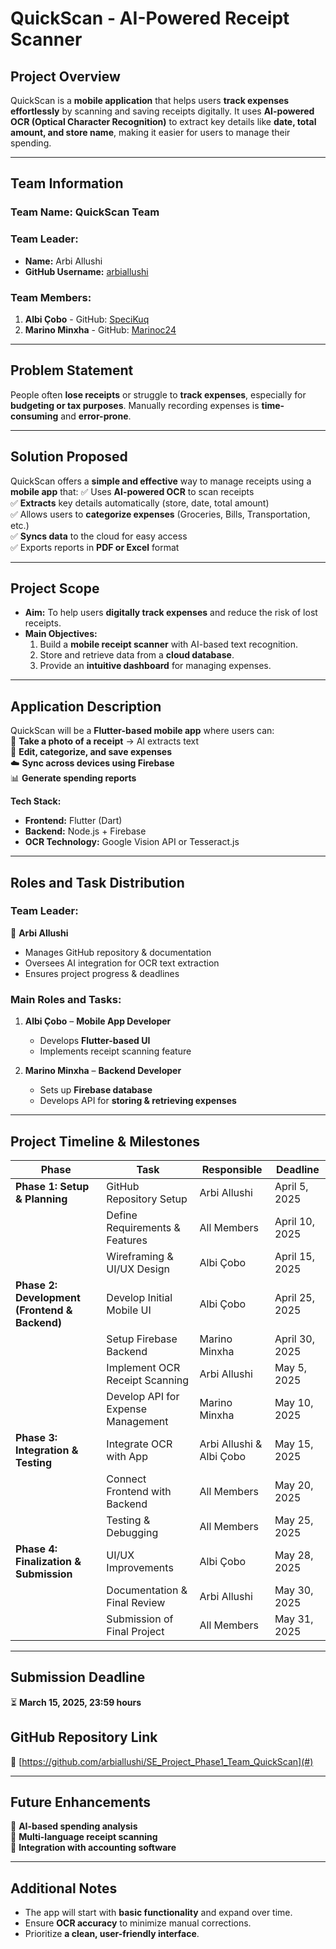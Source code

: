 # **QuickScan - AI-Powered Receipt Scanner**

## **Project Overview**
QuickScan is a **mobile application** that helps users **track expenses effortlessly** by scanning and saving receipts digitally. It uses **AI-powered OCR (Optical Character Recognition)** to extract key details like **date, total amount, and store name**, making it easier for users to manage their spending.

---

## **Team Information**
### **Team Name:** QuickScan Team

### **Team Leader:**
- **Name:** Arbi Allushi  
- **GitHub Username:** [arbiallushi](https://github.com/arbiallushi)

### **Team Members:**
1. **Albi Çobo** - GitHub: [SpeciKuq](https://github.com/SpeciKuq)  
2. **Marino Minxha** - GitHub: [Marinoc24](https://github.com/Marinoc24)  

---

## **Problem Statement**
People often **lose receipts** or struggle to **track expenses**, especially for **budgeting or tax purposes**. Manually recording expenses is **time-consuming** and **error-prone**.

---

## **Solution Proposed**
QuickScan offers a **simple and effective** way to manage receipts using a **mobile app** that:
✅ Uses **AI-powered OCR** to scan receipts  
✅ **Extracts** key details automatically (store, date, total amount)  
✅ Allows users to **categorize expenses** (Groceries, Bills, Transportation, etc.)  
✅ **Syncs data** to the cloud for easy access  
✅ Exports reports in **PDF or Excel** format  

---

## **Project Scope**
- **Aim:** To help users **digitally track expenses** and reduce the risk of lost receipts.  
- **Main Objectives:**  
  1. Build a **mobile receipt scanner** with AI-based text recognition.  
  2. Store and retrieve data from a **cloud database**.  
  3. Provide an **intuitive dashboard** for managing expenses.  

---

## **Application Description**
QuickScan will be a **Flutter-based mobile app** where users can:  
📸 **Take a photo of a receipt** → AI extracts text  
📂 **Edit, categorize, and save expenses**  
☁️ **Sync across devices using Firebase**  
📊 **Generate spending reports**  

**Tech Stack:**
- **Frontend:** Flutter (Dart)  
- **Backend:** Node.js + Firebase  
- **OCR Technology:** Google Vision API or Tesseract.js  

---

## **Roles and Task Distribution**
### **Team Leader:**
🔹 **Arbi Allushi**  
- Manages GitHub repository & documentation  
- Oversees AI integration for OCR text extraction  
- Ensures project progress & deadlines  

### **Main Roles and Tasks:**
1. **Albi Çobo** – **Mobile App Developer**  
   - Develops **Flutter-based UI**  
   - Implements receipt scanning feature  

2. **Marino Minxha** – **Backend Developer**  
   - Sets up **Firebase database**  
   - Develops API for **storing & retrieving expenses**  

---

## **Project Timeline & Milestones**  

| **Phase**               | **Task**                        | **Responsible**   | **Deadline**        |
|-------------------------|--------------------------------|-------------------|---------------------|
| **Phase 1: Setup & Planning** | GitHub Repository Setup | Arbi Allushi       | April 5, 2025      |
|                         | Define Requirements & Features | All Members       | April 10, 2025     |
|                         | Wireframing & UI/UX Design   | Albi Çobo         | April 15, 2025     |
| **Phase 2: Development (Frontend & Backend)** | Develop Initial Mobile UI | Albi Çobo         | April 25, 2025     |
|                         | Setup Firebase Backend        | Marino Minxha     | April 30, 2025     |
|                         | Implement OCR Receipt Scanning | Arbi Allushi      | May 5, 2025        |
|                         | Develop API for Expense Management | Marino Minxha  | May 10, 2025       |
| **Phase 3: Integration & Testing** | Integrate OCR with App | Arbi Allushi & Albi Çobo | May 15, 2025 |
|                         | Connect Frontend with Backend | All Members       | May 20, 2025       |
|                         | Testing & Debugging           | All Members       | May 25, 2025       |
| **Phase 4: Finalization & Submission** | UI/UX Improvements | Albi Çobo         | May 28, 2025       |
|                         | Documentation & Final Review | Arbi Allushi      | May 30, 2025       |
|                         | Submission of Final Project  | All Members       | May 31, 2025       |

---

## **Submission Deadline**
⏳ **March 15, 2025, 23:59 hours**  

## **GitHub Repository Link**
🔗 [https://github.com/arbiallushi/SE_Project_Phase1_Team_QuickScan](#)

---

## **Future Enhancements**
🚀 **AI-based spending analysis**  
🚀 **Multi-language receipt scanning**  
🚀 **Integration with accounting software**  

---

## **Additional Notes**
- The app will start with **basic functionality** and expand over time.  
- Ensure **OCR accuracy** to minimize manual corrections.  
- Prioritize **a clean, user-friendly interface**.  
